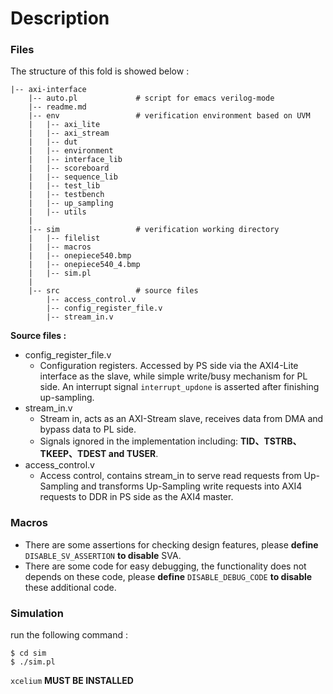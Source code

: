 # Description

### Files

The structure of this fold is showed below :

```
|-- axi-interface
    |-- auto.pl				# script for emacs verilog-mode
    |-- readme.md
    |-- env				    # verification environment based on UVM
    |   |-- axi_lite
    |   |-- axi_stream
    |   |-- dut
    |   |-- environment
    |   |-- interface_lib
    |   |-- scoreboard
    |   |-- sequence_lib
    |   |-- test_lib
    |   |-- testbench
    |   |-- up_sampling
    |   |-- utils
    |
    |-- sim				    # verification working directory
    |   |-- filelist
    |   |-- macros
    |   |-- onepiece540.bmp
    |   |-- onepiece540_4.bmp
    |   |-- sim.pl
    |
    |-- src				    # source files
        |-- access_control.v
        |-- config_register_file.v
        |-- stream_in.v

```

**Source files :**

- config_register_file.v
  - Configuration registers. Accessed by PS side via the AXI4-Lite interface as the slave, while simple write/busy mechanism for PL side. An interrupt signal `interrupt_updone` is asserted after finishing up-sampling.
- stream_in.v
  - Stream in, acts as an AXI-Stream slave, receives data from DMA and bypass data to PL side. 
  - Signals ignored in the implementation including: **TID、TSTRB、TKEEP、TDEST and TUSER**.
- access_control.v
  - Access control, contains stream_in to serve read requests from Up-Sampling and transforms Up-Sampling write requests into AXI4 requests to DDR in PS side as the AXI4 master.



### Macros

- There are some assertions for checking design features, please **define** `DISABLE_SV_ASSERTION` **to disable** SVA.
- There are some code for easy debugging, the functionality does not depends on these code, please **define** `DISABLE_DEBUG_CODE` **to disable** these additional code.



### Simulation

run the following command :

```
$ cd sim
$ ./sim.pl
```

`xcelium` **MUST BE INSTALLED**


